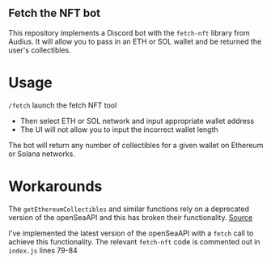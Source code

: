 ## Fetch the NFT bot

This repository implements a Discord bot with the `fetch-nft` library from Audius. It will allow you to pass in an ETH or SOL wallet and be returned the user's collectibles.

# Usage
`/fetch` launch the fetch NFT tool
  - Then select ETH or SOL network and input appropriate wallet address
  - The UI will not allow you to input the incorrect wallet length

The bot will return any number of collectibles for a given wallet on Ethereum or Solana networks.

# Workarounds

The `getEthereumCollectibles` and similar functions rely on a deprecated version of the openSeaAPI and this has broken their functionality. [Source](https://docs.opensea.io/v1.0/changelog/api-v2-fully-supported)

I've implemented the latest version of the openSeaAPI with a `fetch` call to achieve this functionality. The relevant `fetch-nft` code is commented out in `index.js` lines 79-84
